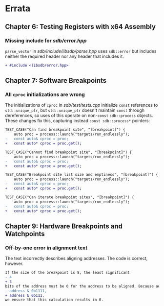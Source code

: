 # Errata

## Chapter 6: Testing Registers with x64 Assembly

### Missing include for *sdb/error.hpp*

`parse_vector` in *sdb/include/libsdb/parse.hpp* uses `sdb::error` but includes neither the required header nor any header that includes it.

```diff
+ #include <libsdb/error.hpp>
```
## Chapter 7: Software Breakpoints

### All `cproc` initializations are wrong

The initializations of `cproc` in *sdb/test/tests.cpp* initialize `const` references to `std::unique_ptr`, but `std::unique_ptr` doesn't maintain `const` through dereferences, so uses of this operate on non-`const` `sdb::process` objects. These changes fix this, capturing instead `const sdb::process*` pointers:

```diff
TEST_CASE("Can find breakpoint site", "[breakpoint]") {
    auto proc = process::launch("targets/run_endlessly");
-   const auto& cproc = proc;
+   const auto* cproc = proc.get();
```

```diff
TEST_CASE("Cannot find breakpoint site", "[breakpoint]") {
    auto proc = process::launch("targets/run_endlessly");
-   const auto& cproc = proc;
+   const auto* cproc = proc.get();
```

```diff
TEST_CASE("Breakpoint site list size and emptiness", "[breakpoint]") {
    auto proc = process::launch("targets/run_endlessly");
-   const auto& cproc = proc;
+   const auto* cproc = proc.get();
```

```diff
TEST_CASE("Can iterate breakpoint sites", "[breakpoint]") {
    auto proc = process::launch("targets/run_endlessly");
-   const auto& cproc = proc;
+   const auto* cproc = proc.get();
```

## Chapter 9: Hardware Breakpoints and Watchpoints

### Off-by-one error in alignment text

The text incorrectly describes aligning addresses. The code is correct, however.

```diff
If the size of the breakpoint is 8, the least significant
- 4
+ 3
bits of the address must be 0 for the address to be aligned. Because address & (8 - 1) is
- address & 0b1111,
+ address & 0b111,
we ensure that this calculation results in 0.
```
